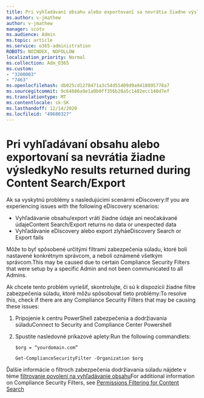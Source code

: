 ```yaml
---
title: Pri vyhľadávaní obsahu alebo exportovaní sa nevrátia žiadne výsledky
ms.author: v-jmathew
author: v-jmathew
manager: scotv
ms.audience: Admin
ms.topic: article
ms.service: o365-administration
ROBOTS: NOINDEX, NOFOLLOW
localization_priority: Normal
ms.collection: Adm_O365
ms.custom:
- "3200003"
- "7463"
ms.openlocfilehash: db025cd1278471a3c54d55409d9a9418095778a7
ms.sourcegitcommit: 9c64886a9e1a9b0ff356b28a5c1482ecc148d7ef
ms.translationtype: MT
ms.contentlocale: sk-SK
ms.lasthandoff: 12/14/2020
ms.locfileid: "49680327"
---
```

# <a name="no-results-returned-during-content-searchexport"></a><span data-ttu-id="cd2f2-102">Pri vyhľadávaní obsahu alebo exportovaní sa nevrátia žiadne výsledky</span><span class="sxs-lookup"><span data-stu-id="cd2f2-102">No results returned during Content Search/Export</span></span>

<span data-ttu-id="cd2f2-103">Ak sa vyskytnú problémy s nasledujúcimi scenármi eDiscovery:</span><span class="sxs-lookup"><span data-stu-id="cd2f2-103">If you are experiencing issues with the following eDiscovery scenarios:</span></span>

- <span data-ttu-id="cd2f2-104">Vyhľadávanie obsahu/export vráti žiadne údaje ani neočakávané údaje</span><span class="sxs-lookup"><span data-stu-id="cd2f2-104">Content Search/Export returns no data or unexpected data</span></span>
- <span data-ttu-id="cd2f2-105">Vyhľadávanie eDiscovery alebo export zlyhá</span><span class="sxs-lookup"><span data-stu-id="cd2f2-105">eDiscovery Search or Export fails</span></span>

<span data-ttu-id="cd2f2-106">Môže to byť spôsobené určitými filtrami zabezpečenia súladu, ktoré boli nastavené konkrétnym správcom, a neboli oznámené všetkým správcom.</span><span class="sxs-lookup"><span data-stu-id="cd2f2-106">This may be caused due to certain Compliance Security Filters that were setup by a specific Admin and not been communicated to all Admins.</span></span>

<span data-ttu-id="cd2f2-107">Ak chcete tento problém vyriešiť, skontrolujte, či sú k dispozícii žiadne filtre zabezpečenia súladu, ktoré môžu spôsobovať tieto problémy:</span><span class="sxs-lookup"><span data-stu-id="cd2f2-107">To resolve this, check if there are any Compliance Security Filters that may be causing these issues:</span></span>

1. <span data-ttu-id="cd2f2-108">Pripojenie k centru PowerShell zabezpečenia a dodržiavania súladu</span><span class="sxs-lookup"><span data-stu-id="cd2f2-108">Connect to Security and Compliance Center Powershell</span></span>
2. <span data-ttu-id="cd2f2-109">Spustite nasledovné príkazové aplety:</span><span class="sxs-lookup"><span data-stu-id="cd2f2-109">Run the following commandlets:</span></span>

    `$org = “yourdomain.com”`

    `Get-ComplianceSecurityFilter -Organization $org`

<span data-ttu-id="cd2f2-110">Ďalšie informácie o filtroch zabezpečenia dodržiavania súladu nájdete v téme [filtrovanie povolení na vyhľadávanie obsahu](https://docs.microsoft.com/microsoft-365/compliance/permissions-filtering-for-content-search)</span><span class="sxs-lookup"><span data-stu-id="cd2f2-110">For additional information on Compliance Security Filters, see [Permissions Filtering for Content Search](https://docs.microsoft.com/microsoft-365/compliance/permissions-filtering-for-content-search)</span></span>
